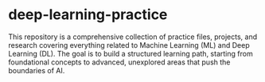 # deep-learning-practice
This repository is a comprehensive collection of practice files, projects, and research covering everything related to Machine Learning (ML) and Deep Learning (DL). The goal is to build a structured learning path, starting from foundational concepts to advanced, unexplored areas that push the boundaries of AI.
